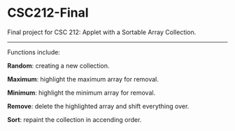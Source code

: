 # CSC212-Final
Final project for CSC 212: Applet with a Sortable Array Collection.
***
Functions include: 

__Random__: creating a new collection.

__Maximum__: highlight the maximum array for removal. 

__Minimum__: highlight the minimum array for removal. 

__Remove__: delete the highlighted array and shift everything over.

__Sort__: repaint the collection in accending order. 
